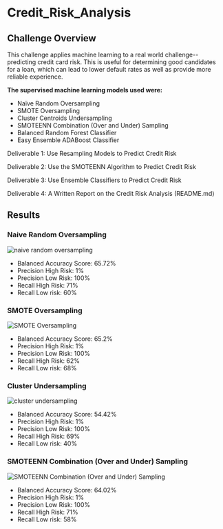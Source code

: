 # Credit_Risk_Analysis

## Challenge Overview 

This challenge applies machine learning to a real world challenge-- predicting credit card risk. This is useful for determining good candidates for a loan, which can lead to lower default rates as well as provide more reliable experience. 

**The supervised machine learning models used were:**

* Naïve Random Oversampling
* SMOTE Oversampling
* Cluster Centroids Undersampling
* SMOTEENN Combination (Over and Under) Sampling
* Balanced Random Forest Classifier
* Easy Ensemble ADABoost Classifier

Deliverable 1: Use Resampling Models to Predict Credit Risk

Deliverable 2: Use the SMOTEENN Algorithm to Predict Credit Risk

Deliverable 3: Use Ensemble Classifiers to Predict Credit Risk

Deliverable 4: A Written Report on the Credit Risk Analysis (README.md)

 ## Results
 
 ### Naive Random Oversampling
 
 ![naive random oversampling](https://user-images.githubusercontent.com/86750935/139603200-4018cecb-1256-43c2-8539-fcb0064027c7.PNG)

* Balanced Accuracy Score: 65.72%
* Precision High Risk: 1%
* Precision Low Risk: 100%
* Recall High Risk: 71%
* Recall Low risk: 60%

### SMOTE Oversampling

![SMOTE Oversampling](https://user-images.githubusercontent.com/86750935/139603332-f1fac64c-0a34-4156-8aa4-1994c6a77b03.PNG)

* Balanced Accuracy Score: 65.2%
* Precision High Risk: 1%
* Precision Low Risk: 100%
* Recall High Risk: 62%
* Recall Low risk: 68%

### Cluster Undersampling

![cluster undersampling](https://user-images.githubusercontent.com/86750935/139603398-025a0c91-d4a8-40d7-ad46-8c1929e1b63d.PNG)

* Balanced Accuracy Score: 54.42%
* Precision High Risk: 1%
* Precision Low Risk: 100%
* Recall High Risk: 69%
* Recall Low risk: 40%

### SMOTEENN Combination (Over and Under) Sampling

![SMOTEENN Combination (Over and Under) Sampling](https://user-images.githubusercontent.com/86750935/139603599-527dfba3-93e6-40a8-900a-b0ed671bc405.PNG)

* Balanced Accuracy Score: 64.02%
* Precision High Risk: 1%
* Precision Low Risk: 100%
* Recall High Risk: 71%
* Recall Low risk: 58%
